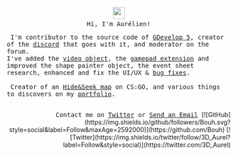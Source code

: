 <p align="center">
	<img src="https://user-images.githubusercontent.com/5679180/79618120-0daffb80-80be-11ea-819e-d2b0fa904d07.gif" width="27px">
	<samp>    
		<br>Hi, I'm Aurélien!<br>
	</samp>
</p>
<p align="left">
	<samp>
		&nbsp;I'm contributor to the source code of <a href="https://github.com/4ian/GDevelop">GDevelop 5</a>, creator of the <a href="https://discord.gg/rjdYHvj">discord</a> that goes with it, and moderator on the forum.
		<br>I've added the <a href="https://github.com/4ian/GDevelop/pulls?q=is%3Apr+author%3ABouh+video+object">video object</a>, the <a href="https://github.com/4ian/GDevelop-extensions/pulls?q=is%3Apr+author%3ABouh+gamepad">gamepad extension</a> and improved the shape painter object, the event sheet research, enhanced and fix the UI/UX & <a href="https://github.com/4ian/GDevelop/pulls?q=is%3Apr+author%3ABouh">bug fixes</a>.
		<br><br>
		&nbsp;Creator of an <a href="https://steamcommunity.com/sharedfiles/filedetails/?id=1532233912">Hide&Seek map</a> on CS:GO, and various things to discovers on my <a href="http://www.witly.fr">portfolio</a>.
	</samp>
</p>
<p align="right">
	<samp>
		<br> Contact me on <a href="https://twitter.com/3D_Aurel">Twitter</a> or <a href="mailto&#58;bouhvive.z&#64gm&#97;&#105l.com">Send an Email</a>
	</samp>
[![GitHub](https://img.shields.io/github/followers/Bouh.svg?style=social&label=Follow&maxAge=2592000)](https://github.com/Bouh)
[![Twitter](https://img.shields.io/twitter/follow/3D_Aurel?label=Follow&style=social)](https://twitter.com/3D_Aurel)
</p>
